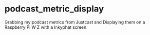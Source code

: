 # podcast_metric_display
Grabbing my podcast metrics from Justcast and Displaying them on a Raspberry Pi W Z with a Inkyphat screen.
